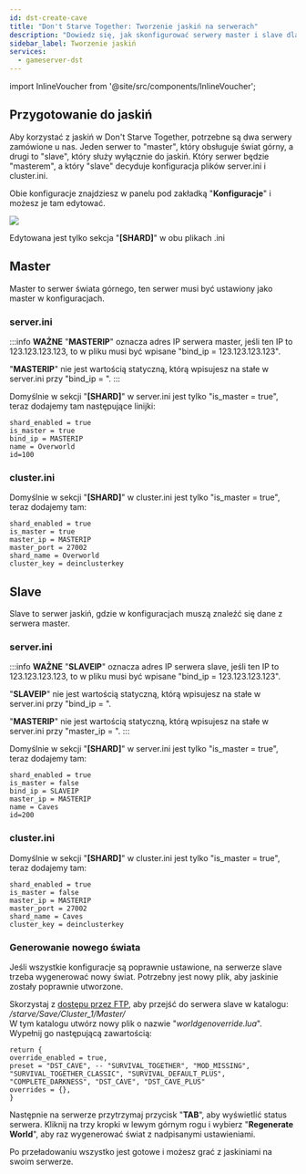 ```yaml
---
id: dst-create-cave
title: "Don't Starve Together: Tworzenie jaskiń na serwerach"
description: "Dowiedz się, jak skonfigurować serwery master i slave dla jaskiń w Don't Starve Together, aby ulepszyć rozgrywkę → Sprawdź teraz"
sidebar_label: Tworzenie jaskiń
services:
  - gameserver-dst
---
```


import InlineVoucher from '@site/src/components/InlineVoucher';

<InlineVoucher />

## Przygotowanie do jaskiń

Aby korzystać z jaskiń w Don't Starve Together, potrzebne są dwa serwery zamówione u nas. Jeden serwer to "master", który obsługuje świat górny, a drugi to "slave", który służy wyłącznie do jaskiń. Który serwer będzie "masterem", a który "slave" decyduje konfiguracja plików server.ini i cluster.ini.

Obie konfiguracje znajdziesz w panelu pod zakładką "**Konfiguracje**" i możesz je tam edytować.

![](https://screensaver01.zap-hosting.com/index.php/s/mgjpecSGBsyasmc/preview)

Edytowana jest tylko sekcja "**[SHARD]**" w obu plikach .ini

## Master

Master to serwer świata górnego, ten serwer musi być ustawiony jako master w konfiguracjach.

### server.ini

:::info
**WAŻNE** "**MASTERIP**" oznacza adres IP serwera master, jeśli ten IP to 123.123.123.123, to w pliku musi być wpisane "bind_ip = 123.123.123.123".

"**MASTERIP**" nie jest wartością statyczną, którą wpisujesz na stałe w server.ini przy "bind_ip = ".
:::

Domyślnie w sekcji "**[SHARD]**" w server.ini jest tylko "is_master = true", teraz dodajemy tam następujące linijki:
```
shard_enabled = true
is_master = true
bind_ip = MASTERIP
name = Overworld
id=100
```

### cluster.ini

Domyślnie w sekcji "**[SHARD]**" w cluster.ini jest tylko "is_master = true", teraz dodajemy tam:

```
shard_enabled = true
is_master = true
master_ip = MASTERIP
master_port = 27002
shard_name = Overworld
cluster_key = deinclusterkey
```

## Slave

Slave to serwer jaskiń, gdzie w konfiguracjach muszą znaleźć się dane z serwera master.

### server.ini

:::info
**WAŻNE** "**SLAVEIP**" oznacza adres IP serwera slave, jeśli ten IP to 123.123.123.123, to w pliku musi być wpisane "bind_ip = 123.123.123.123".

"**SLAVEIP**" nie jest wartością statyczną, którą wpisujesz na stałe w server.ini przy "bind_ip = ".

"**MASTERIP**" nie jest wartością statyczną, którą wpisujesz na stałe w server.ini przy "master_ip = ".
:::

Domyślnie w sekcji "**[SHARD]**" w server.ini jest tylko "is_master = true", teraz dodajemy tam:

```
shard_enabled = true
is_master = false
bind_ip = SLAVEIP
master_ip = MASTERIP
name = Caves
id=200
```

### cluster.ini

Domyślnie w sekcji "**[SHARD]**" w cluster.ini jest tylko "is_master = true", teraz dodajemy tam:

```
shard_enabled = true
is_master = false
master_ip = MASTERIP
master_port = 27002
shard_name = Caves
cluster_key = deinclusterkey
```

### Generowanie nowego świata

Jeśli wszystkie konfiguracje są poprawnie ustawione, na serwerze slave trzeba wygenerować nowy świat. Potrzebny jest nowy plik, aby jaskinie zostały poprawnie utworzone.

Skorzystaj z [dostępu przez FTP](gameserver-ftpaccess.md), aby przejść do serwera slave w katalogu: */starve/Save/Cluster_1/Master/*  
W tym katalogu utwórz nowy plik o nazwie "*worldgenoverride.lua*".  
Wypełnij go następującą zawartością:

```
return {
override_enabled = true,
preset = "DST_CAVE", -- "SURVIVAL_TOGETHER", "MOD_MISSING", "SURVIVAL_TOGETHER_CLASSIC", "SURVIVAL_DEFAULT_PLUS", "COMPLETE_DARKNESS", "DST_CAVE", "DST_CAVE_PLUS"
overrides = {},
}
```

Następnie na serwerze przytrzymaj przycisk "**TAB**", aby wyświetlić status serwera. Kliknij na trzy kropki w lewym górnym rogu i wybierz "**Regenerate World**", aby raz wygenerować świat z nadpisanymi ustawieniami.

Po przeładowaniu wszystko jest gotowe i możesz grać z jaskiniami na swoim serwerze.

<InlineVoucher />